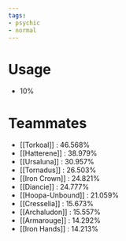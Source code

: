 ```yaml
---
tags:
- psychic
- normal
---
```

# Usage
- 10%
# Teammates
- [[Torkoal]] : 46.568%
- [[Hatterene]] : 38.979%
- [[Ursaluna]] : 30.957%
- [[Tornadus]] : 26.503%
- [[Iron Crown]] : 24.821%
- [[Diancie]] : 24.777%
- [[Hoopa-Unbound]] : 21.059%
- [[Cresselia]] : 15.673%
- [[Archaludon]] : 15.557%
- [[Armarouge]] : 14.292%
- [[Iron Hands]] : 14.213%